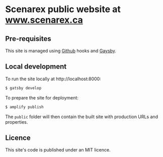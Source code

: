 # Scenarex public website at www.scenarex.ca

## Pre-requisites

This site is managed using [Github](https://developer.github.com/webhooks/) hooks and [Gaysby](https://www.gatsbyjs.org/).

## Local development

To run the site locally at http://localhost:8000:
```bash
$ gatsby develop
```

To prepare the site for deployment:
```bash
$ amplify publish
```

The `public` folder will then contain the built site with production URLs and properties.

## Licence

This site's code is published under an MIT licence.
